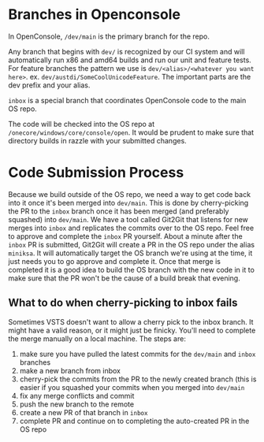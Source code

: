 
# Branches in Openconsole

In OpenConsole, `/dev/main` is the primary branch for the repo.

Any branch that begins with `dev/` is recognized by our CI system and will automatically run x86 and amd64 builds and run our unit and feature tests. For feature branches the pattern we use is `dev/<alias>/<whatever you want here>`. ex. `dev/austdi/SomeCoolUnicodeFeature`. The important parts are the dev prefix and your alias.

`inbox` is a special branch that coordinates OpenConsole code to the main OS repo.

The code will be checked into the OS repo at `/onecore/windows/core/console/open`. It would be prudent to make sure that directory builds in razzle with your submitted changes.

# Code Submission Process

Because we build outside of the OS repo, we need a way to get code back into it once it's been merged into `dev/main`. This is done by cherry-picking the PR to the `inbox` branch once it has been merged (and preferably squashed) into `dev/main`. We have a tool called Git2Git that listens for new merges into `inbox` and replicates the commits over to the OS repo. Feel free to approve and complete the `inbox` PR yourself. About a minute after the `inbox` PR is submitted, Git2Git will create a PR in the OS repo under the alias `miniksa`. It will automatically target the OS branch we're using at the time, it just needs you to go approve and complete it. Once that merge is completed it is a good idea to build the OS branch with the new code in it to make sure that the PR won't be the cause of a build break that evening.

## What to do when cherry-picking to inbox fails

Sometimes VSTS doesn't want to allow a cherry pick to the inbox branch. It might have a valid reason, or it might just be finicky. You'll need to complete the merge manually on a local machine. The steps are:

1. make sure you have pulled the latest commits for the `dev/main` and `inbox` branches
2. make a new branch from inbox
3. cherry-pick the commits from the PR to the newly created branch (this is easier if you squashed your commits when you merged into `dev/main`
4. fix any merge conflicts and commit
5. push the new branch to the remote
6. create a new PR of that branch in `inbox`
7. complete PR and continue on to completing the auto-created PR in the OS repo
